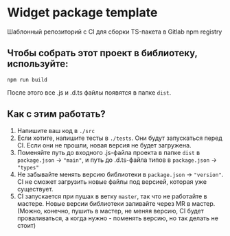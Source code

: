 # Widget package template

Шаблонный репозиторий с CI для сборки TS-пакета в Gitlab npm registry

## Чтобы собрать этот проект в библиотеку, используйте:

```shell
npm run build
```

После этого все .js и .d.ts файлы появятся в папке `dist`.

## Как с этим работать?

1. Напишите ваш код в `./src`
2. Если хотите, напишите тесты в `./tests`. Они будут запускаться перед CI. Если они не прошли, новая версия не будет загружена.
3. Поменяйте путь до входного .js-файла проекта в папке `dist` в `package.json` -> `"main"`, и путь до .d.ts-файла типов в `package.json` -> `"types"`
4. Не забывайте менять версию библиотеки в `package.json` -> `"version"`. CI не сможет загрузить новые файлы под версией, которая уже существует.
5. CI запускается при пушах в ветку `master`, так что не работайте в мастере. Новые версии библиотеки заливайте через MR в мастер. (Можно, конечно, пушить в мастер, не меняя версию, CI будет проваливаться, а когда нужно - поменять версию, но так делать не стоит)
